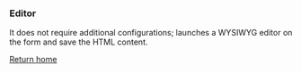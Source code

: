 ### Editor
It does not require additional configurations; launches a WYSIWYG editor on the form
and save the HTML content.

[Return home](../../index.md)
